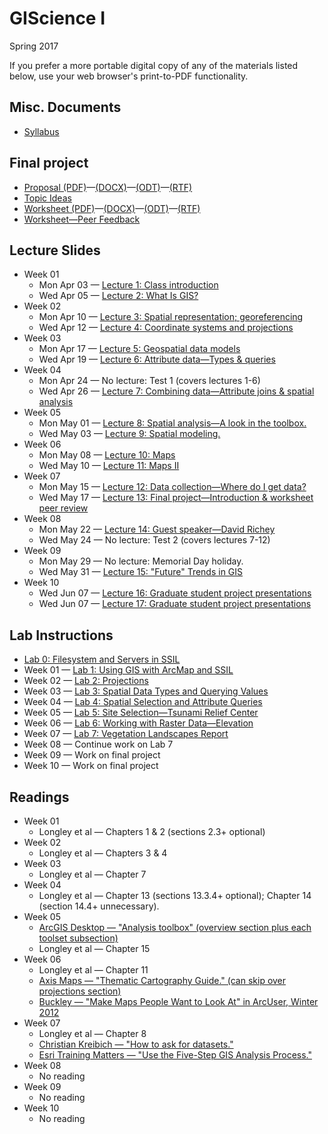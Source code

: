 # GIScience I

Spring 2017

If you prefer a more portable digital copy of any of the materials listed below, use your web browser's print-to-PDF functionality.

## Misc. Documents

* [Syllabus](https://jblairpdx.github.io/GIScience_I/syllabus.html)

## Final project

* [Proposal (PDF)](https://jblairpdx.github.io/GIScience_I/final_project/proposal.pdf)—[(DOCX)](https://jblairpdx.github.io/GIScience_I/final_project/proposal.docx)—[(ODT)](https://jblairpdx.github.io/GIScience_I/final_project/proposal.odt)—[(RTF)](https://jblairpdx.github.io/GIScience_I/final_project/proposal.rtf)
* [Topic Ideas](https://jblairpdx.github.io/GIScience_I/final_project/topic_ideas.html)
* [Worksheet (PDF)](https://jblairpdx.github.io/GIScience_I/final_project/worksheet.pdf)—[(DOCX)](https://jblairpdx.github.io/GIScience_I/final_project/worksheet.docx)—[(ODT)](https://jblairpdx.github.io/GIScience_I/final_project/worksheet.odt)—[(RTF)](https://jblairpdx.github.io/GIScience_I/final_project/worksheet.rtf)
* [Worksheet—Peer Feedback](https://jblairpdx.github.io/GIScience_I/final_project/worksheet_peer_feedback.pdf)

## Lecture Slides

* Week 01
  * Mon Apr 03 — [Lecture 1: Class introduction](https://jblairpdx.github.io/GIScience_I/slides/lecture_01.html)
  * Wed Apr 05 — [Lecture 2: What Is GIS?](https://jblairpdx.github.io/GIScience_I/slides/lecture_02.html)
* Week 02
  * Mon Apr 10 — [Lecture 3: Spatial representation; georeferencing](https://jblairpdx.github.io/GIScience_I/slides/lecture_03.html)
   * Wed Apr 12 — [Lecture 4: Coordinate systems and projections](https://jblairpdx.github.io/GIScience_I/slides/lecture_04.html)
* Week 03
  * Mon Apr 17 — [Lecture 5: Geospatial data models](https://jblairpdx.github.io/GIScience_I/slides/lecture_05.html)
  * Wed Apr 19 — [Lecture 6: Attribute data—Types & queries](https://jblairpdx.github.io/GIScience_I/slides/lecture_06.html)
* Week 04
  * Mon Apr 24 — No lecture: Test 1 (covers lectures 1-6)
  * Wed Apr 26 — [Lecture 7: Combining data—Attribute joins & spatial analysis](https://jblairpdx.github.io/GIScience_I/slides/lecture_07.html)
* Week 05
  * Mon May 01 — [Lecture 8: Spatial analysis—A look in the toolbox.](https://jblairpdx.github.io/GIScience_I/slides/lecture_08.html)
  * Wed May 03 — [Lecture 9: Spatial modeling.](https://jblairpdx.github.io/GIScience_I/slides/lecture_09.html)
* Week 06
  * Mon May 08 — [Lecture 10: Maps](https://jblairpdx.github.io/GIScience_I/slides/lecture_10_11.html)
  * Wed May 10 — [Lecture 11: Maps II](https://jblairpdx.github.io/GIScience_I/slides/lecture_10_11.html)
* Week 07
  * Mon May 15 — [Lecture 12: Data collection—Where do I get data?](https://jblairpdx.github.io/GIScience_I/slides/lecture_12.html)
  * Wed May 17 — [Lecture 13: Final project—Introduction & worksheet peer review](https://jblairpdx.github.io/GIScience_I/slides/lecture_13.html)
* Week 08
  * Mon May 22 — [Lecture 14: Guest speaker—David Richey](https://jblairpdx.github.io/GIScience_I/slides/lecture_14.html)
  * Wed May 24 — No lecture: Test 2 (covers lectures 7-12)
* Week 09
  * Mon May 29 — No lecture: Memorial Day holiday.
  * Wed May 31 — [Lecture 15: "Future" Trends in GIS](https://jblairpdx.github.io/GIScience_I/slides/lecture_15.html)
* Week 10
  * Wed Jun 07 — [Lecture 16: Graduate student project presentations](https://jblairpdx.github.io/GIScience_I/slides/lecture_16.html)
  * Wed Jun 07 — [Lecture 17: Graduate student project presentations](https://jblairpdx.github.io/GIScience_I/slides/lecture_17.html)

## Lab Instructions

* [Lab 0: Filesystem and Servers in SSIL](https://jblairpdx.github.io/GIScience_I/labs/lab_0.html)
* Week 01 — [Lab 1: Using GIS with ArcMap and SSIL](https://jblairpdx.github.io/GIScience_I/labs/lab_1.html)
* Week 02 — [Lab 2: Projections](https://jblairpdx.github.io/GIScience_I/labs/lab_2.html)
* Week 03 — [Lab 3: Spatial Data Types and Querying Values](https://jblairpdx.github.io/GIScience_I/labs/lab_3.html)
* Week 04 — [Lab 4: Spatial Selection and Attribute Queries](https://jblairpdx.github.io/GIScience_I/labs/lab_4.html)
* Week 05 — [Lab 5: Site Selection—Tsunami Relief Center](https://jblairpdx.github.io/GIScience_I/labs/lab_5.html)
* Week 06 — [Lab 6: Working with Raster Data—Elevation](https://jblairpdx.github.io/GIScience_I/labs/lab_6.html)
* Week 07 — [Lab 7: Vegetation Landscapes Report](https://jblairpdx.github.io/GIScience_I/labs/lab_7.html)
* Week 08 — Continue work on Lab 7
* Week 09 — Work on final project
* Week 10 — Work on final project

## Readings
* Week 01
  * Longley et al — Chapters 1 & 2 (sections 2.3+ optional)
* Week 02
  * Longley et al — Chapters 3 & 4
* Week 03
  * Longley et al — Chapter 7
* Week 04
  * Longley et al — Chapter 13 (sections 13.3.4+ optional); Chapter 14 (section 14.4+ unnecessary).
* Week 05
  * [ArcGIS Desktop — "Analysis toolbox" (overview section plus each toolset subsection)](https://desktop.arcgis.com/en/arcmap/latest/tools/analysis-toolbox/an-overview-of-the-analysis-toolbox.htm)
  * Longley et al — Chapter 15
* Week 06
  * Longley et al — Chapter 11
  * [Axis Maps — "Thematic Cartography Guide." (can skip over projections section)](https://axismaps.github.io/thematic-cartography/)
  * [Buckley — "Make Maps People Want to Look At" in ArcUser, Winter 2012](https://www.esri.com/news/arcuser/0112/files/design-principles.pdf)
* Week 07
  * Longley et al — Chapter 8
  * [Christian Kreibich — "How to ask for datasets."](https://medium.com/@ckreibich/how-to-ask-for-datasets-d5ef791cb38c)
  * [Esri Training Matters — "Use the Five-Step GIS Analysis Process."](https://blogs.esri.com/esri/esritrainingmatters/2009/10/08/use-the-five-step-gis-analysis-process/)
* Week 08
  * No reading
* Week 09
  * No reading
* Week 10
  * No reading
